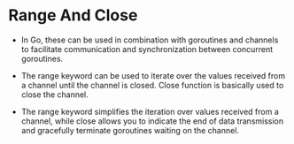 # Range And Close
- In Go, these can be used in combination with goroutines and channels to facilitate communication and synchronization between concurrent goroutines.

- The range keyword can be used to iterate over the values received from a channel until the channel is closed. Close function is basically used to close the channel.

- The range keyword simplifies the iteration over values received from a channel, while close allows you to indicate the end of data transmission and gracefully terminate goroutines waiting on the channel.
